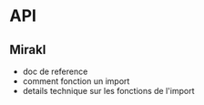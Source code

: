 # API

## Mirakl
* doc de reference
* comment fonction un import
* details technique sur les fonctions de l'import
